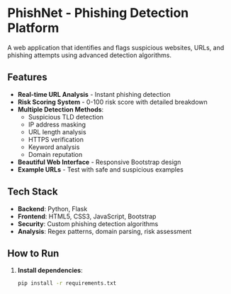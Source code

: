 # PhishNet - Phishing Detection Platform

A web application that identifies and flags suspicious websites, URLs, and phishing attempts using advanced detection algorithms.

## Features

- **Real-time URL Analysis** - Instant phishing detection
- **Risk Scoring System** - 0-100 risk score with detailed breakdown
- **Multiple Detection Methods**:
  - Suspicious TLD detection
  - IP address masking
  - URL length analysis
  - HTTPS verification
  - Keyword analysis
  - Domain reputation
- **Beautiful Web Interface** - Responsive Bootstrap design
- **Example URLs** - Test with safe and suspicious examples

## Tech Stack

- **Backend**: Python, Flask
- **Frontend**: HTML5, CSS3, JavaScript, Bootstrap
- **Security**: Custom phishing detection algorithms
- **Analysis**: Regex patterns, domain parsing, risk assessment

## How to Run

1. **Install dependencies**:
   ```bash
   pip install -r requirements.txt